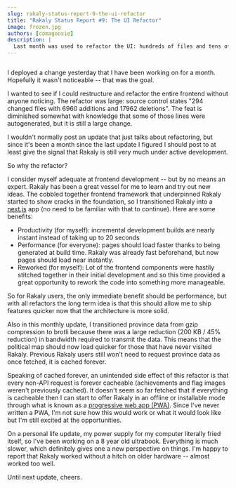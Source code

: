 ```yaml
---
slug: rakaly-status-report-9-the-ui-refactor
title: "Rakaly Status Report #9: The UI Refactor"
image: frozen.jpg
authors: [comagoosie]
description: |
  Last month was used to refactor the UI: hundreds of files and tens of thousands of lines changed for no discernible visual difference. This refactor unlocked performance improvements that should allow Rakaly to load faster. More importantly it gave me time to rework all of Rakaly's logic into a coherent structure that should hopefully allow for faster development. 
---
```


<div style={{textAlign: "center"}}>
  <img alt="" width={512} height={246} src={require("./frozen.jpg").default} />
</div>

I deployed a change yesterday that I have been working on for a month. Hopefully it wasn't noticeable -- that was the goal.

I wanted to see if I could restructure and refactor the entire frontend without anyone noticing. The refactor was large: source control states "294 changed files with 6960 additions and 17962 deletions". The feat is diminished somewhat with knowledge that some of those lines were autogenerated, but it is still a large change.

<!--truncate-->

I wouldn't normally post an update that just talks about refactoring, but since it's been a month since the last update I figured I should post to at least give the signal that Rakaly is still very much under active development.

So why the refactor?

I consider myself adequate at frontend development -- but by no means an expert. Rakaly has been a great vessel for me to learn and try out new ideas. The cobbled together frontend framework that underpinned Rakaly started to show cracks in the foundation, so I transitioned Rakaly into a [next.js](https://github.com/vercel/next.js/) app (no need to be familiar with that to continue). Here are some benefits:

- Productivity (for myself): incremental development builds are nearly instant instead of taking up to 20 seconds
- Performance (for everyone): pages should load faster thanks to being generated at build time. Rakaly was already fast beforehand, but now pages should load near instantly.
- Reworked (for myself): Lot of the frontend components were hastily stitched together in their initial development and so this time provided a great opportunity to rework the code into something more manageable.

So for Rakaly users, the only immediate benefit should be performance, but with all refactors the long term idea is that this should allow me to ship features quicker now that the architecture is more solid.

Also in this monthly update, I transitioned province data from gzip compression to brotli because there was a large reduction (200 KB / 45% reduction) in bandwidth required to transmit the data. This means that the political map should now load quicker for those that have never visited Rakaly. Previous Rakaly users still won't need to request province data as once fetched, it is cached forever.

Speaking of cached forever, an unintended side effect of this refactor is that every non-API request is forever cacheable (achievements and flag images weren't previously cached). It doesn't seem so far fetched that if everything is cacheable then I can start to offer Rakaly in an offline or installable mode through what is known as a [progressive web app (PWA)](https://web.dev/progressive-web-apps/). Since I've never written a PWA, I'm not sure how this would work or what it would look like but I'm still excited at the opportunities. 

On a personal life update, my power supply for my computer literally fried itself, so I've been working on a 8 year old ultrabook. Everything is much slower, which definitely gives one a new perspective on things. I'm happy to report that Rakaly worked without a hitch on older hardware -- almost worked too well.

Until next update, cheers.